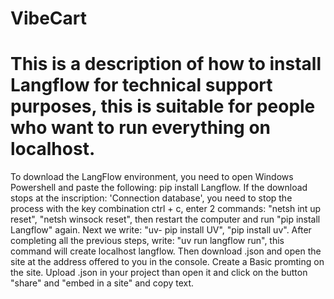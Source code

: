 # VibeCart

# This is a description of how to install Langflow for technical support purposes, this is suitable for people who want to run everything on localhost.

To download the LangFlow environment, you need to open Windows Powershell and paste the following: pip install Langflow.
If the download stops at the inscription: 'Connection database', you need to stop the process with the key combination ctrl + c, enter 2 commands:
"netsh int up reset", "netsh winsock reset", then restart the computer and run "pip install Langflow" again.
Next we write: "uv- pip install UV", "pip install uv".
After completing all the previous steps, write: "uv run langflow run", this command will create localhost langflow. 
Then download .json and open the site at the address offered to you in the console. Create a Basic promting on the site. 
Upload .json in your project than open it and click on the button "share" and "embed in a site" and copy text.
